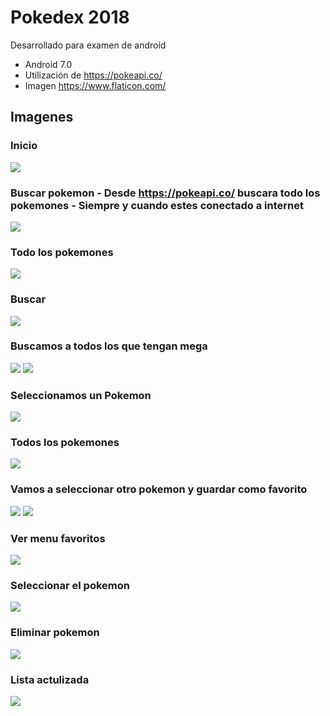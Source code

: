 # Pokedex 2018
Desarrollado para examen de android
- Android 7.0
- Utilización de https://pokeapi.co/
- Imagen https://www.flaticon.com/

## Imagenes 
### Inicio 
![](https://github.com/bemtorres/pokedex-kotlin-android/blob/master/imagen/1.jpg?raw=true )

### Buscar pokemon - Desde https://pokeapi.co/ buscara todo los pokemones - Siempre y cuando estes conectado a internet
![](https://github.com/bemtorres/pokedex-kotlin-android/blob/master/imagen/2.jpg?raw=true)

### Todo los pokemones
![](https://github.com/bemtorres/pokedex-kotlin-android/blob/master/imagen/3.jpg?raw=true)

### Buscar 
![](https://github.com/bemtorres/pokedex-kotlin-android/blob/master/imagen/4.jpg?raw=true)
###  Buscamos a todos los que tengan mega
![](https://github.com/bemtorres/pokedex-kotlin-android/blob/master/imagen/5.jpg?raw=true)
![](https://github.com/bemtorres/pokedex-kotlin-android/blob/master/imagen/6.jpg?raw=true)

###  Seleccionamos un Pokemon
![](https://github.com/bemtorres/pokedex-kotlin-android/blob/master/imagen/7.jpg?raw=true)

### Todos los pokemones
![](https://github.com/bemtorres/pokedex-kotlin-android/blob/master/imagen/9.jpg?raw=true)
### Vamos a seleccionar otro pokemon y guardar como favorito
![](https://github.com/bemtorres/pokedex-kotlin-android/blob/master/imagen/8.jpg?raw=true)
![](https://github.com/bemtorres/pokedex-kotlin-android/blob/master/imagen/10.jpg?raw=true)
### Ver menu favoritos
![](https://github.com/bemtorres/pokedex-kotlin-android/blob/master/imagen/11.jpg?raw=true)
### Seleccionar el pokemon
![](https://github.com/bemtorres/pokedex-kotlin-android/blob/master/imagen/12.jpg?raw=true)
### Eliminar pokemon
![](https://github.com/bemtorres/pokedex-kotlin-android/blob/master/imagen/13.jpg?raw=true)
### Lista actulizada
![](https://github.com/bemtorres/pokedex-kotlin-android/blob/master/imagen/14.jpg?raw=true)

